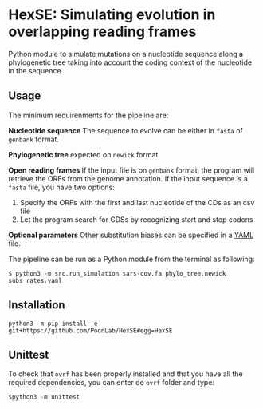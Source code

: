 # HexSE: Simulating evolution in overlapping reading frames
Python module to simulate mutations on a nucleotide sequence along a phylogenetic tree taking into account the coding context of the nucleotide in the sequence.


## Usage
The minimum requirenments for the pipeline are:

**Nucleotide sequence** The sequence to evolve can be either in `fasta` of `genbank` format.

**Phylogenetic tree** expected on `newick` format

**Open reading frames**
If the input file is on `genbank` format, the program will retrieve the ORFs from the genome annotation. If the input sequence is a `fasta` file, you have two options:
1. Specify the ORFs with the first and last nucleotide of the CDs as an csv file
2. Let the program search for CDSs by recognizing start and stop codons

**Optional parameters**
Other substitution biases can be specified in a [YAML](https://en.wikipedia.org/wiki/YAML) file.

The pipeline can be run as a Python module from the terminal as following:

```console
$ python3 -m src.run_simulation sars-cov.fa phylo_tree.newick subs_rates.yaml
```

## Installation

```console
python3 -m pip install -e git+https://github.com/PoonLab/HexSE#egg=HexSE
```

## Unittest
To check that `ovrf` has been properly installed and that you have all the required dependencies, you can enter de `ovrf` folder and type:

```python
$python3 -m unittest
```
